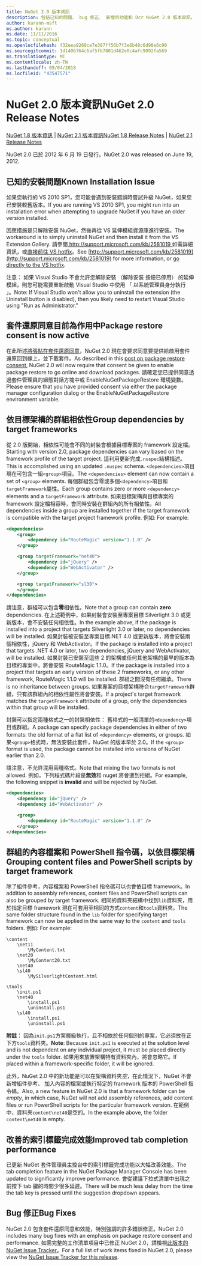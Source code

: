```yaml
---
title: NuGet 2.0 版本資訊
description: 包括已知的問題、 bug 修正、 新增的功能和 Dcr NuGet 2.0 版本資訊。
author: karann-msft
ms.author: karann
ms.date: 11/11/2016
ms.topic: conceptual
ms.openlocfilehash: f32eea9260ce7e307ff56b7f3e6b48c6d98e6c90
ms.sourcegitcommit: 1d1406764c6af5fb7801d462e0c4afc9092fa569
ms.translationtype: MT
ms.contentlocale: zh-TW
ms.lasthandoff: 09/04/2018
ms.locfileid: "43547571"
---
```

# <a name="nuget-20-release-notes"></a><span data-ttu-id="15d1f-103">NuGet 2.0 版本資訊</span><span class="sxs-lookup"><span data-stu-id="15d1f-103">NuGet 2.0 Release Notes</span></span>

<span data-ttu-id="15d1f-104">[NuGet 1.8 版本資訊](../release-notes/nuget-1.8.md) | [NuGet 2.1 版本資訊](../release-notes/nuget-2.1.md)</span><span class="sxs-lookup"><span data-stu-id="15d1f-104">[NuGet 1.8 Release Notes](../release-notes/nuget-1.8.md) | [NuGet 2.1 Release Notes](../release-notes/nuget-2.1.md)</span></span>

<span data-ttu-id="15d1f-105">NuGet 2.0 已於 2012 年 6 月 19 日發行。</span><span class="sxs-lookup"><span data-stu-id="15d1f-105">NuGet 2.0 was released on June 19, 2012.</span></span>

## <a name="known-installation-issue"></a><span data-ttu-id="15d1f-106">已知的安裝問題</span><span class="sxs-lookup"><span data-stu-id="15d1f-106">Known Installation Issue</span></span>
<span data-ttu-id="15d1f-107">如果您執行的 VS 2010 SP1，您可能會遇到安裝錯誤時嘗試升級 NuGet，如果您已安裝較舊版本。</span><span class="sxs-lookup"><span data-stu-id="15d1f-107">If you are running VS 2010 SP1, you might run into an installation error when attempting to upgrade NuGet if you have an older version installed.</span></span>

<span data-ttu-id="15d1f-108">因應措施是只解除安裝 NuGet，然後再從 VS 延伸模組資源庫進行安裝。</span><span class="sxs-lookup"><span data-stu-id="15d1f-108">The workaround is to simply uninstall NuGet and then install it from the VS Extension Gallery.</span></span>  <span data-ttu-id="15d1f-109">請參閱[ http://support.microsoft.com/kb/2581019 ](http://support.microsoft.com/kb/2581019)如需詳細資訊，或[直接前往 VS hotfix](http://bit.ly/vsixcertfix)。</span><span class="sxs-lookup"><span data-stu-id="15d1f-109">See [http://support.microsoft.com/kb/2581019](http://support.microsoft.com/kb/2581019) for more information, or [go directly to the VS hotfix](http://bit.ly/vsixcertfix).</span></span>

<span data-ttu-id="15d1f-110">注意： 如果 Visual Studio 不會允許您解除安裝 （解除安裝 按鈕已停用） 的延伸模組，則您可能需要重新啟動 Visual Studio 中使用 「 以系統管理員身分執行 」。</span><span class="sxs-lookup"><span data-stu-id="15d1f-110">Note: If Visual Studio won't allow you to uninstall the extension (the Uninstall button is disabled), then you likely need to restart Visual Studio using "Run as Administrator."</span></span>

## <a name="package-restore-consent-is-now-active"></a><span data-ttu-id="15d1f-111">套件還原同意目前為作用中</span><span class="sxs-lookup"><span data-stu-id="15d1f-111">Package restore consent is now active</span></span>

<span data-ttu-id="15d1f-112">在此所述[將張貼在套件還原同意](http://blog.nuget.org/20120518/package-restore-and-consent.html)，NuGet 2.0 現在會要求同意要提供給啟用套件還原回到線上，並下載套件。</span><span class="sxs-lookup"><span data-stu-id="15d1f-112">As described in this [post on package restore consent](http://blog.nuget.org/20120518/package-restore-and-consent.html), NuGet 2.0 will now require that consent be given to enable package restore to go online and download packages.</span></span> <span data-ttu-id="15d1f-113">請確定您已提供同意透過套件管理員的組態對話方塊中或 EnableNuGetPackageRestore 環境變數。</span><span class="sxs-lookup"><span data-stu-id="15d1f-113">Please ensure that you have provided consent via either the package manager configuration dialog or the EnableNuGetPackageRestore environment variable.</span></span>

## <a name="group-dependencies-by-target-frameworks"></a><span data-ttu-id="15d1f-114">依目標架構的群組相依性</span><span class="sxs-lookup"><span data-stu-id="15d1f-114">Group dependencies by target frameworks</span></span>

<span data-ttu-id="15d1f-115">從 2.0 版開始，相依性可能會不同的封裝會根據目標專案的 framework 設定檔。</span><span class="sxs-lookup"><span data-stu-id="15d1f-115">Starting with version 2.0, package dependencies can vary based on the framework profile of the target project.</span></span> <span data-ttu-id="15d1f-116">這利用更新完成`.nuspec`結構描述。</span><span class="sxs-lookup"><span data-stu-id="15d1f-116">This is accomplished using an updated `.nuspec` schema.</span></span> <span data-ttu-id="15d1f-117">`<dependencies>`項目現在可包含一組`<group>`項目。</span><span class="sxs-lookup"><span data-stu-id="15d1f-117">The `<dependencies>` element can now contain a set of `<group>` elements.</span></span> <span data-ttu-id="15d1f-118">每個群組包含零或多個`<dependency>`項目和`targetFramework`屬性。</span><span class="sxs-lookup"><span data-stu-id="15d1f-118">Each group contains zero or more `<dependency>` elements and a `targetFramework` attribute.</span></span> <span data-ttu-id="15d1f-119">如果目標架構與目標專案的 framework 設定檔相容時，會同時安裝在群組內的所有相依性。</span><span class="sxs-lookup"><span data-stu-id="15d1f-119">All dependencies inside a group are installed together if the target framework is compatible with the target project framework profile.</span></span> <span data-ttu-id="15d1f-120">例如: </span><span class="sxs-lookup"><span data-stu-id="15d1f-120">For example:</span></span>

```xml
<dependencies>
    <group>
        <dependency id="RouteMagic" version="1.1.0" />
    </group>

    <group targetFramework="net40">
        <dependency id="jQuery" />
        <dependency id="WebActivator" />
    </group>

    <group targetFramework="sl30">
    </group>
</dependencies>
```

<span data-ttu-id="15d1f-121">請注意，群組可以包含**零**相依性。</span><span class="sxs-lookup"><span data-stu-id="15d1f-121">Note that a group can contain **zero** dependencies.</span></span> <span data-ttu-id="15d1f-122">在上述範例中，如果封裝會安裝至專案目標 Silverlight 3.0 或更新版本，會不安裝任何相依性。</span><span class="sxs-lookup"><span data-stu-id="15d1f-122">In the example above, if the package is installed into a project that targets Silverlight 3.0 or later, no dependencies will be installed.</span></span> <span data-ttu-id="15d1f-123">如果封裝被安裝至專案目標.NET 4.0 或更新版本，將會安裝兩個相依性，jQuery 和 WebActivator。</span><span class="sxs-lookup"><span data-stu-id="15d1f-123">If the package is installed into a project that targets .NET 4.0 or later, two dependencies, jQuery and WebActivator, will be installed.</span></span>  <span data-ttu-id="15d1f-124">如果封裝已安裝至這些 2 的架構或任何其他架構的最早的版本為目標的專案中，將會安裝 RouteMagic 1.1.0。</span><span class="sxs-lookup"><span data-stu-id="15d1f-124">If the package is installed into a project that targets an early version of these 2 frameworks, or any other framework, RouteMagic 1.1.0 will be installed.</span></span> <span data-ttu-id="15d1f-125">群組之間沒有任何繼承。</span><span class="sxs-lookup"><span data-stu-id="15d1f-125">There is no inheritance between groups.</span></span> <span data-ttu-id="15d1f-126">如果專案的目標架構符合`targetFramework`群組，只有該群組內的相依性屬性將會安裝。</span><span class="sxs-lookup"><span data-stu-id="15d1f-126">If a project's target framework matches the `targetFramework` attribute of a group, only the dependencies within that group will be installed.</span></span>

<span data-ttu-id="15d1f-127">封裝可以指定兩種格式之一的封裝相依性： 舊格式的一般清單的`<dependency>`項目或群組。</span><span class="sxs-lookup"><span data-stu-id="15d1f-127">A package can specify package dependencies in either of two formats: the old format of a flat list of `<dependency>` elements, or groups.</span></span> <span data-ttu-id="15d1f-128">如果`<group>`格式時，無法安裝此套件，NuGet 的版本早於 2.0。</span><span class="sxs-lookup"><span data-stu-id="15d1f-128">If the `<group>` format is used, the package cannot be installed into versions of NuGet earlier than 2.0.</span></span>

<span data-ttu-id="15d1f-129">請注意，不允許混用兩種格式。</span><span class="sxs-lookup"><span data-stu-id="15d1f-129">Note that mixing the two formats is not allowed.</span></span> <span data-ttu-id="15d1f-130">例如，下列程式碼片段是**無效**和 nuget 將會遭到拒絕。</span><span class="sxs-lookup"><span data-stu-id="15d1f-130">For example, the following snippet is **invalid** and will be rejected by NuGet.</span></span>

```xml
<dependencies>
    <dependency id="jQuery" />
    <dependency id="WebActivator" />

    <group>
        <dependency id="RouteMagic" version="1.1.0" />
    </group>
</dependencies>
```

## <a name="grouping-content-files-and-powershell-scripts-by-target-framework"></a><span data-ttu-id="15d1f-131">群組的內容檔案和 PowerShell 指令碼，以依目標架構</span><span class="sxs-lookup"><span data-stu-id="15d1f-131">Grouping content files and PowerShell scripts by target framework</span></span>

<span data-ttu-id="15d1f-132">除了組件參考，內容檔案和 PowerShell 指令碼可以也會依目標 framework。</span><span class="sxs-lookup"><span data-stu-id="15d1f-132">In addition to assembly references, content files and PowerShell scripts can also be grouped by target framework.</span></span> <span data-ttu-id="15d1f-133">相同的資料夾結構中找到`lib`資料夾，用於指定目標 framework 現在可套用至相同的方式`content`和`tools`資料夾。</span><span class="sxs-lookup"><span data-stu-id="15d1f-133">The same folder structure found in the `lib` folder for specifying target framework can  now be applied in the same way to the `content` and `tools` folders.</span></span> <span data-ttu-id="15d1f-134">例如: </span><span class="sxs-lookup"><span data-stu-id="15d1f-134">For example:</span></span>

    \content
        \net11
            \MyContent.txt
        \net20
            \MyContent20.txt
        \net40
        \sl40
            \MySilverlightContent.html

    \tools
        \init.ps1
        \net40
            \install.ps1
            \uninstall.ps1
        \sl40
            \install.ps1
            \uninstall.ps1

<span data-ttu-id="15d1f-135">**附註**： 因為`init.ps1`方案層級執行，且不相依於任何個別的專案，它必須放在正下方`tools`資料夾。</span><span class="sxs-lookup"><span data-stu-id="15d1f-135">**Note**: Because `init.ps1` is executed at the solution level and is not dependent on any individual project, it must be placed directly under the `tools` folder.</span></span> <span data-ttu-id="15d1f-136">如果用來放置架構特有資料夾內，將會忽略它。</span><span class="sxs-lookup"><span data-stu-id="15d1f-136">If placed within a framework-specific folder, it will be ignored.</span></span>

<span data-ttu-id="15d1f-137">此外，NuGet 2.0 中的新功能是可以在架構資料夾*空*，在此情況下，NuGet 不會新增組件參考、 加入內容的檔案或執行特定的 framework 版本的 PowerShell 指令碼。</span><span class="sxs-lookup"><span data-stu-id="15d1f-137">Also, a new feature in NuGet 2.0 is that a framework folder can be *empty*, in which case, NuGet will not add assembly references, add content files or run  PowerShell scripts for the particular framework version.</span></span> <span data-ttu-id="15d1f-138">在範例中，資料夾`content\net40`是空的。</span><span class="sxs-lookup"><span data-stu-id="15d1f-138">In the example above, the folder `content\net40` is empty.</span></span>

## <a name="improved-tab-completion-performance"></a><span data-ttu-id="15d1f-139">改善的索引標籤完成效能</span><span class="sxs-lookup"><span data-stu-id="15d1f-139">Improved tab completion performance</span></span>
<span data-ttu-id="15d1f-140">已更新 NuGet 套件管理員主控台中的索引標籤完成功能以大幅改善效能。</span><span class="sxs-lookup"><span data-stu-id="15d1f-140">The tab completion feature in the NuGet Package Manager Console has been updated to significantly improve performance.</span></span> <span data-ttu-id="15d1f-141">會從建議下拉式清單中出現之前按下 tab 鍵的時間少很多延遲。</span><span class="sxs-lookup"><span data-stu-id="15d1f-141">There will be much less delay from the time the tab key is pressed until the suggestion dropdown appears.</span></span>

## <a name="bug-fixes"></a><span data-ttu-id="15d1f-142">Bug 修正</span><span class="sxs-lookup"><span data-stu-id="15d1f-142">Bug Fixes</span></span>
<span data-ttu-id="15d1f-143">NuGet 2.0 包含套件還原同意和效能，特別強調的許多錯誤修正。</span><span class="sxs-lookup"><span data-stu-id="15d1f-143">NuGet 2.0 includes many bug fixes with an emphasis on package restore consent and performance.</span></span>
<span data-ttu-id="15d1f-144">如需完整的工作清單項目中已修正 NuGet 2.0，請檢視[此版本的 NuGet Issue Tracker](http://nuget.codeplex.com/workitem/list/advanced?keyword=&status=Closed&type=All&priority=All&release=NuGet%202.0&assignedTo=All&component=All&sortField=Votes&sortDirection=Descending&page=0)。</span><span class="sxs-lookup"><span data-stu-id="15d1f-144">For a full list of work items fixed in NuGet 2.0, please view the [NuGet Issue Tracker for this release](http://nuget.codeplex.com/workitem/list/advanced?keyword=&status=Closed&type=All&priority=All&release=NuGet%202.0&assignedTo=All&component=All&sortField=Votes&sortDirection=Descending&page=0).</span></span>
